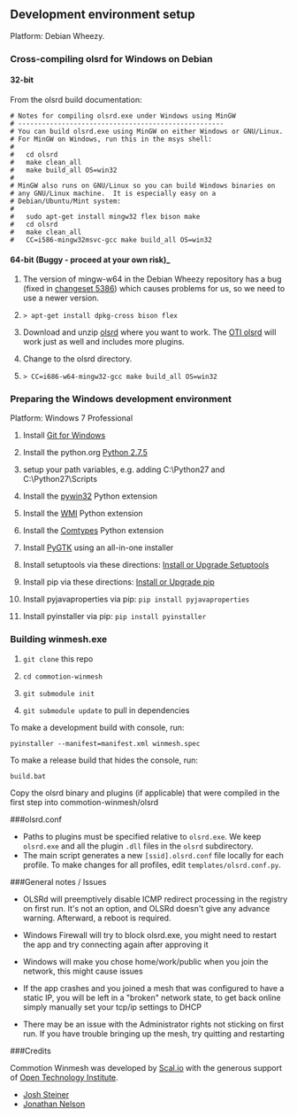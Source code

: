 ## Development environment setup

Platform: Debian Wheezy.

### Cross-compiling olsrd for Windows on Debian

#### 32-bit
From the olsrd build documentation:
```
# Notes for compiling olsrd.exe under Windows using MinGW
# ----------------------------------------------------
# You can build olsrd.exe using MinGW on either Windows or GNU/Linux.
# For MinGW on Windows, run this in the msys shell:
#
#   cd olsrd
#   make clean_all
#   make build_all OS=win32
#
# MinGW also runs on GNU/Linux so you can build Windows binaries on
# any GNU/Linux machine.  It is especially easy on a
# Debian/Ubuntu/Mint system:
#
#   sudo apt-get install mingw32 flex bison make
#   cd olsrd
#   make clean_all
#   CC=i586-mingw32msvc-gcc make build_all OS=win32
```
#### 64-bit (Buggy - proceed at your own risk)_
1. The version of mingw-w64 in the Debian Wheezy repository has a bug (fixed
   in [changeset
   5386](http://sourceforge.net/apps/trac/mingw-w64/changeset/5386)) which
   causes problems for us, so we need to use a newer version.

1. ``> apt-get install dpkg-cross bison flex``

1. Download and unzip [olsrd](http://www.olsr.org/releases/0.6/olsrd-0.6.6.tar.gz)
where you want to work. The [OTI olsrd](https://github.com/opentechinstitute/olsrd)
will work just as well and includes more plugins.

1. Change to the olsrd directory.

1. ``> CC=i686-w64-mingw32-gcc make build_all OS=win32``

### Preparing the Windows development environment

Platform: Windows 7 Professional

1. Install [Git for Windows](http://git-scm.com/download/win)

1. Install the python.org [Python
   2.7.5](http://www.python.org/ftp/python/2.7.5/python-2.7.5.msi)

1. setup your path variables, e.g. adding C:\Python27 and C:\Python27\Scripts

1. Install the
   [pywin32](http://sourceforge.net/projects/pywin32/files/?source=navbar) Python
   extension

1. Install the [WMI](https://pypi.python.org/pypi/WMI/) Python extension

1. Install the [Comtypes](http://sourceforge.net/projects/comtypes/files/comtypes/) Python extension

1. Install [PyGTK](http://ftp.gnome.org/pub/GNOME/binaries/win32/pygtk/2.24/) using an all-in-one installer

1. Install setuptools via these directions: [Install or Upgrade Setuptools](http://www.pip-installer.org/en/latest/installing.html#install-or-upgrade-setuptools)

1. Install pip via these directions: [Install or Upgrade pip](http://www.pip-installer.org/en/latest/installing.html#install-or-upgrade-pip)

1. Install pyjavaproperties via pip: `pip install pyjavaproperties`

1. Install pyinstaller via pip: `pip install pyinstaller`


### Building winmesh.exe

1. ``git clone`` this repo

1. ``cd commotion-winmesh``

1. ``git submodule init``

1. ``git submodule update`` to pull in dependencies

To make a development build with console, run:

``pyinstaller --manifest=manifest.xml winmesh.spec``

To make a release build that hides the console, run:

``build.bat``

Copy the olsrd binary and plugins (if applicable) that were compiled in the first step into commotion-winmesh/olsrd

###olsrd.conf
- Paths to plugins must be specified relative to `olsrd.exe`. We keep `olsrd.exe`
and all the plugin `.dll` files in the `olsrd` subdirectory.
- The main script generates a new `[ssid].olsrd.conf` file locally for each profile.
To make changes for all profiles, edit `templates/olsrd.conf.py`.

###General notes / Issues
- OLSRd will preemptively disable ICMP redirect processing in the registry on first run. It's not an option, and OLSRd doesn't give any advance warning. Afterward, a reboot is required.

- Windows Firewall will try to block olsrd.exe, you might need to restart the app and try connecting again after approving it

- Windows will make you chose home/work/public when you join the network, this might cause issues

- If the app crashes and you joined a mesh that was configured to have a static IP, you will be left in a "broken" network state, to get back online simply manually set your tcp/ip settings to DHCP

- There may be an issue with the Administrator rights not sticking on first run.  If you have trouble bringing up the mesh, try quitting and restarting

###Credits

Commotion Winmesh was developed by [Scal.io](http://scal.io) with the generous support of [Open Technology Institute](http://oti.newamerica.net/).

- [Josh Steiner](https://github.com/vitriolix/)
- [Jonathan Nelson](https://github.com/jnelson/)
